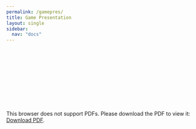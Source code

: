 ```yaml
---
permalink: /gamepres/
title: Game Presentation
layout: single
sidebar: 
  nav: "docs"
---
```



<object data="https://wolflegend523.github.io/CSS385_GameDocuments/assets/pdf/CSS385_GamePresentation.pdf" type="application/pdf" width="700px" height="700px">
    <embed src="https://wolflegend523.github.io/CSS385_GameDocuments/assets/pdf/CSS385_GamePresentation.pdf">
        <p>This browser does not support PDFs. Please download the PDF to view it: <a href="https://wolflegend523.github.io/CSS385_GameDocuments/assets/pdf/CSS385_GamePresentation.pdf](https://wolflegend523.github.io/CSS385_GameDocuments/assets/pdf/CSS385_GamePresentatio.pdf">Download PDF</a>.</p>
    </embed>
</object>
